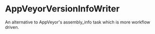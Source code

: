 # AppVeyorVersionInfoWriter
An alternative to AppVeyor's assembly_info task which is more workflow driven.
